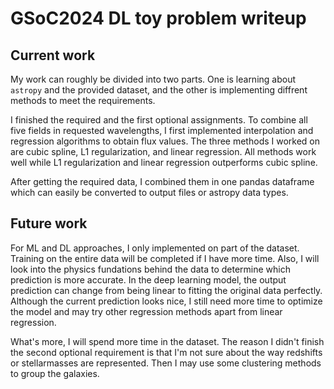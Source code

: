 # GSoC2024 DL toy problem writeup

## Current work

My work can roughly be divided into two parts. One is learning about `astropy` and the provided dataset, and the other is implementing diffrent methods to meet the requirements.

I finished the required and the first optional assignments. To combine all five fields in requested wavelengths, I first implemented interpolation and regression algorithms to obtain flux values. The three methods I worked on are cubic spline, L1 regularization, and linear regression. All methods work well while L1 regularization and linear regression outperforms cubic spline.

After getting the required data, I combined them in one pandas dataframe which can easily be converted to output files or astropy data types.

## Future work

For ML and DL approaches, I only implemented on part of the dataset. Training on the entire data will be completed if I have more time. Also, I will look into the physics fundations behind the data to determine which prediction is more accurate. In the deep learning model, the output prediction can change from being linear to fitting the original data perfectly. Although the current prediction looks nice, I still need more time to optimize the model and may try other regression methods apart from linear regression. 

What's more, I will spend more time in the dataset. The reason I didn't finish the second optional requirement is that I'm not sure about the way redshifts or stellarmasses are represented. Then I may use some clustering methods to group the galaxies. 

